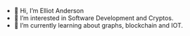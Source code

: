 - 👋 Hi, I’m Elliot Anderson
- 👀 I’m interested in Software Development and Cryptos.
- 🌱 I’m currently learning about graphs, blockchain and IOT.

<!---
Elliot-Anderson/Elliot-Anderson is a ✨ special ✨ repository because its `README.md` (this file) appears on your GitHub profile.
You can click the Preview link to take a look at your changes.
--->
